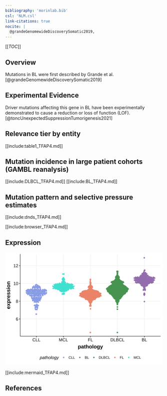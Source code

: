 ```yaml
---
bibliography: 'morinlab.bib'
csl: 'NLM.csl'
link-citations: true
nocite: |
  @grandeGenomewideDiscoverySomatic2019, 
---
```

[[_TOC_]]

## Overview

Mutations in BL were first described by Grande et al.[@grandeGenomewideDiscoverySomatic2019]


## Experimental Evidence

Driver mutations affecting this gene in BL have been experimentally demonstrated to cause a reduction or loss of function (LOF).[@toncUnexpectedSuppressionTumorigenesis2021]

## Relevance tier by entity

[[include:table1_TFAP4.md]]

## Mutation incidence in large patient cohorts (GAMBL reanalysis)

[[include:DLBCL_TFAP4.md]]
[[include:BL_TFAP4.md]]

## Mutation pattern and selective pressure estimates

[[include:dnds_TFAP4.md]]

[[include:browser_TFAP4.md]]

## Expression
![](images/gene_expression/TFAP4_by_pathology.svg)

[[include:mermaid_TFAP4.md]]

## References

<!-- ORIGIN: grandeGenomewideDiscoverySomatic2019 -->
<!-- BL: grandeGenomewideDiscoverySomatic2019 -->
